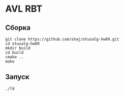 # AVL RBT

## Сборка

```shell
git clone https://github.com/shaj/otusalg-hw09.git
cd otusalg-hw09
mkdir build
cd build
cmake ..
make
```

## Запуск

```shell
./l9
```


